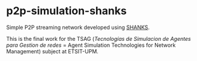 # p2p-simulation-shanks

Simple P2P streaming network developed using [SHANKS](http://code.google.com/p/shanks-with-mason/).

This is the final work for the TSAG (*Tecnologías de Simulacion de Agentes para Gestion de redes* = Agent Simulation Technologies for Network Management) subject at ETSIT-UPM.
